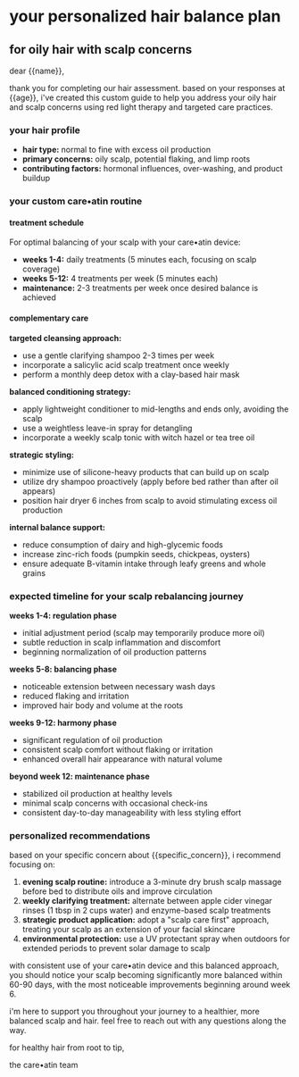 # your personalized hair balance plan
## for oily hair with scalp concerns

dear {{name}},

thank you for completing our hair assessment. based on your responses at {{age}}, i've created this custom guide to help you address your oily hair and scalp concerns using red light therapy and targeted care practices.

### your hair profile
- **hair type:** normal to fine with excess oil production
- **primary concerns:** oily scalp, potential flaking, and limp roots
- **contributing factors:** hormonal influences, over-washing, and product buildup

### your custom care•atin routine

#### treatment schedule
For optimal balancing of your scalp with your care•atin device:
- **weeks 1-4:** daily treatments (5 minutes each, focusing on scalp coverage)
- **weeks 5-12:** 4 treatments per week (5 minutes each)
- **maintenance:** 2-3 treatments per week once desired balance is achieved

#### complementary care

**targeted cleansing approach:**
- use a gentle clarifying shampoo 2-3 times per week
- incorporate a salicylic acid scalp treatment once weekly
- perform a monthly deep detox with a clay-based hair mask

**balanced conditioning strategy:**
- apply lightweight conditioner to mid-lengths and ends only, avoiding the scalp
- use a weightless leave-in spray for detangling
- incorporate a weekly scalp tonic with witch hazel or tea tree oil

**strategic styling:**
- minimize use of silicone-heavy products that can build up on scalp
- utilize dry shampoo proactively (apply before bed rather than after oil appears)
- position hair dryer 6 inches from scalp to avoid stimulating excess oil production

**internal balance support:**
- reduce consumption of dairy and high-glycemic foods
- increase zinc-rich foods (pumpkin seeds, chickpeas, oysters)
- ensure adequate B-vitamin intake through leafy greens and whole grains

### expected timeline for your scalp rebalancing journey

**weeks 1-4: regulation phase**
- initial adjustment period (scalp may temporarily produce more oil)
- subtle reduction in scalp inflammation and discomfort
- beginning normalization of oil production patterns

**weeks 5-8: balancing phase**
- noticeable extension between necessary wash days
- reduced flaking and irritation
- improved hair body and volume at the roots

**weeks 9-12: harmony phase**
- significant regulation of oil production
- consistent scalp comfort without flaking or irritation
- enhanced overall hair appearance with natural volume

**beyond week 12: maintenance phase**
- stabilized oil production at healthy levels
- minimal scalp concerns with occasional check-ins
- consistent day-to-day manageability with less styling effort

### personalized recommendations

based on your specific concern about {{specific_concern}}, i recommend focusing on:

1. **evening scalp routine:** introduce a 3-minute dry brush scalp massage before bed to distribute oils and improve circulation
2. **weekly clarifying treatment:** alternate between apple cider vinegar rinses (1 tbsp in 2 cups water) and enzyme-based scalp treatments
3. **strategic product application:** adopt a "scalp care first" approach, treating your scalp as an extension of your facial skincare
4. **environmental protection:** use a UV protectant spray when outdoors for extended periods to prevent solar damage to scalp

with consistent use of your care•atin device and this balanced approach, you should notice your scalp becoming significantly more balanced within 60-90 days, with the most noticeable improvements beginning around week 6.

i'm here to support you throughout your journey to a healthier, more balanced scalp and hair. feel free to reach out with any questions along the way.

for healthy hair from root to tip,

the care•atin team 